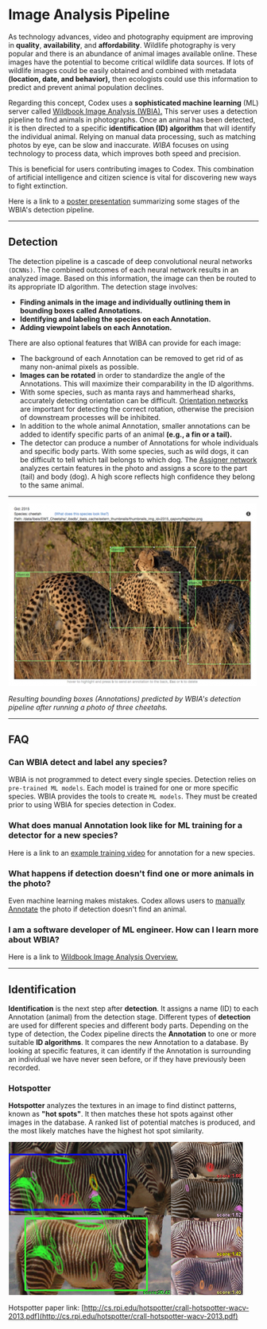 # Image Analysis Pipeline

As technology advances, video and photography equipment are improving in **quality**, **availability**, and **affordability**. Wildlife photography is very popular and there is an abundance of animal images available online. These images have the potential to become critical wildlife data sources. If lots of wildlife images could be easily obtained and combined with metadata **(location, date, and behavior),** then ecologists could use this information to predict and prevent animal population declines.

Regarding this concept, Codex uses a **sophisticated machine learning** (ML) server called [Wildbook Image Analysis (WBIA).](https://docs.wildme.org/product-docs/en/wildbook/introduction/) This server uses a detection pipeline to find animals in photographs. Once an animal has been detected, it is then directed to a specific **identification (ID) algorithm** that will identify the individual animal. Relying on manual data processing, such as matching photos by eye, can be slow and inaccurate. *WIBA* focuses on using technology to process data, which improves both speed and precision.

This is beneficial for users contributing images to Codex. This combination of artificial intelligence and citizen science is vital for discovering new ways to fight extinction.

Here is a link to a [poster presentation](https://cthulhu.dyn.wildme.io/public/posters/parham_wacv_2018.pdf) summarizing some stages of the WBIA's detection pipeline.

***

## Detection

The detection pipeline is a cascade of deep convolutional neural networks `(DCNNs)`. The combined outcomes of each neural network results in an analyzed image. Based on this information, the image can then be routed to its appropriate ID algorithm. The detection stage involves:

* **Finding animals in the image and individually outlining them in bounding boxes called Annotations.**
* **Identifying and labeling the species on each Annotation.**
* **Adding viewpoint labels on each Annotation.**

There are also optional features that WIBA can provide for each image:

* The background of each Annotation can be removed to get rid of as many non-animal pixels as possible.
* **Images can be rotated** in order to standardize the angle of the Annotations. This will maximize their comparability in the ID algorithms.
* With some species, such as manta rays and hammerhead sharks, accurately detecting orientation can be difficult. [Orientation networks](https://github.com/WildMeOrg/wbia-plugin-orientation/tree/main/wbia_orientation) are important for detecting the correct rotation, otherwise the precision of downstream processes will be inhibited.
* In addition to the whole animal Annotation, smaller annotations can be added to identify specific parts of an animal **(e.g., a fin or a tail).**
* The detector can produce a number of Annotations for whole individuals and specific body parts. With some species, such as wild dogs, it can be difficult to tell which tail belongs to which dog. The [Assigner network](https://community.wildme.org/t/the-assigner-building-an-ml-component-start-to-finish/596) analyzes certain features in the photo and assigns a score to the part (tail) and body (dog). A high score reflects high confidence they belong to the same animal.

***

![Image of 3 annotated cheetahs](../../assets/images/cheetah-annotation.png)

*Resulting bounding boxes (Annotations) predicted by WBIA's detection pipeline after running a photo of three cheetahs.*

***

## FAQ

### Can WBIA detect and label any species?

WBIA is not programmed to detect every single species. Detection relies on `pre-trained ML models`. Each model is trained for one or more specific species. WBIA provides the tools to create `ML models`. They must be created prior to using WBIA for species detection in Codex.

### What does manual Annotation look like for ML training for a detector for a new species?

Here is a link to an [example training video](https://www.youtube.com/watch?v=qD7LKWQIfeM&amp;feature=youtu.be) for annotation for a new species.

### What happens if detection doesn't find one or more animals in the photo?

Even machine learning makes mistakes. Codex allows users to [manually Annotate](https://docs.wildme.org/product-docs/en/wildbook/data/manual-annotation-beta/) the photo if detection doesn't find an animal.

### I am a software developer of ML engineer. How can I learn more about WBIA?

Here is a link to [Wildbook Image Analysis Overview.](https://docs.wildme.org/product-docs/en/wildbook/introduction/)

***

## Identification

**Identification** is the next step after **detection**. It assigns a name (ID) to each Annotation (animal) from the detection stage. Different types of **detection** are used for different species and different body parts. Depending on the type of detection, the Codex pipeline directs the **Annotation** to one or more suitable **ID algorithms**. It compares the new Annotation to a database. By looking at specific features, it can identify if the Annotation is surrounding an individual we have never seen before, or if they have previously been recorded.

### Hotspotter

**Hotspotter** analyzes the textures in an image to find distinct patterns, known as **"hot spots"**. It then matches these hot spots against other images in the database. A ranked list of potential matches is produced, and the most likely matches have the highest hot spot similarity.

![Hotspotter applied to Plains Zebras](../../assets/images/zebra-hotspot.png)

Hotspotter paper link: [http://cs.rpi.edu/hotspotter/crall-hotspotter-wacv-2013.pdf](http://cs.rpi.edu/hotspotter/crall-hotspotter-wacv-2013.pdf)
